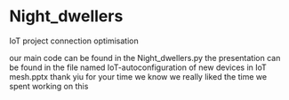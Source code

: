# Night_dwellers
IoT project
connection optimisation

our main code can be found in the Night_dwellers.py
the presentation can be found in the file named IoT-autoconfiguration of new devices in IoT mesh.pptx
thank yiu for your time
we know we really liked the time we spent working on this
